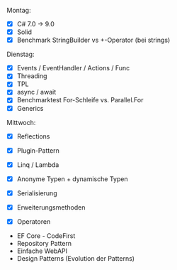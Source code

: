 Montag:

- [x] C# 7.0 -> 9.0 
- [x] Solid 
- [x] Benchmark StringBuilder vs +-Operator (bei strings)

Dienstag:
- [x] Events / EventHandler / Actions / Func 
- [x] Threading 
- [x] TPL 
- [x] async / await 
- [x] Benchmarktest For-Schleife vs. Parallel.For
- [x] Generics 

Mittwoch: 
- [x] Reflections 
- [x] Plugin-Pattern 
- [x] Linq / Lambda 
- [x] Anonyme Typen + dynamische Typen
- [x] Serialisierung
- [x] Erweiterungsmethoden 
- [x] Operatoren



- EF Core - CodeFirst
- Repository Pattern 
- Einfache WebAPI 
- Design Patterns (Evolution der Patterns) 
